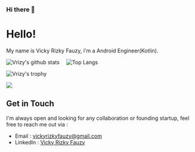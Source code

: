 ### Hi there 👋

# Hello!

My name is Vicky Rizky Fauzy, i'm a Android Engineer(Kotlin).

![Vrizy's github stats](https://github-readme-stats.vercel.app/api?username=vrizy&show_icons=true&line_height=21&show_icons=true&theme=nord)
<span style="display:inline-block; width: 10px;"></span>
![Top Langs](https://github-readme-stats.vercel.app/api/top-langs/?username=vrizy&show_icons=true&layout=compact&theme=nord&count_private=truecount_private=true)

![Vrizy's trophy](https://github-profile-trophy.vercel.app/?username=vrizy&theme=nord&column=7&margin-w=10&margin-h=15)

<img src="https://github-readme-streak-stats.herokuapp.com/?user=vrizy&layout=compact&theme=nord"/>

<!-- ![Vrizy's blog](https://github-read-medium.vercel.app/latest?username=vrizy&limit=6&theme=nord) -->

## Get in Touch
I'm always open and looking for any collaboration or founding startup, feel free to reach me out via :
- Email : [vickyrizkyfauzy@gmail.com](mailto:alzaichsank@gmail.com)
- LinkedIn : [Vicky Rizky Fauzy](https://www.linkedin.com/in/vickyrizkyfauzy/)

